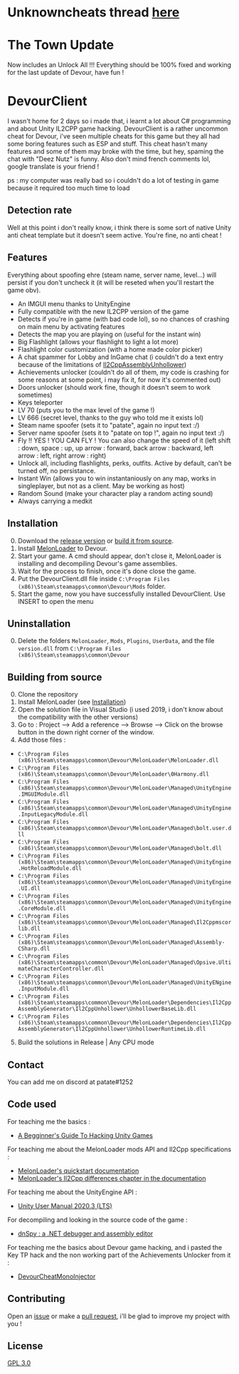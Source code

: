 # Unknowncheats thread [here](https://www.unknowncheats.me/forum/other-fps-games/475950-devour-multihack-update.html)

# The Town Update
Now includes an Unlock All !!!
Everything should be 100% fixed and working for the last update of Devour, have fun !

# DevourClient

I wasn't home for 2 days so i made that, i learnt a lot about C# programming and about Unity IL2CPP game hacking.
DevourClient is a rather uncommon cheat for Devour, i've seen multiple cheats for this game but they all had some boring features such as ESP and stuff.
This cheat hasn't many features and some of them may broke with the time, but hey, spaming the chat with "Deez Nutz" is funny.
Also don't mind french comments lol, google translate is your friend !

ps : my computer was really bad so i couldn't do a lot of testing in game because it required too much time to load

## Detection rate

Well at this point i don't really know, i think there is some sort of native Unity anti cheat template but it doesn't seem active. You're fine, no anti cheat !

## Features
Everything about spoofing ehre (steam name, server name, level...) will persist if you don't uncheck it (it will be reseted when you'll restart the game obv).
* An IMGUI menu thanks to UnityEngine
* Fully compatible with the new IL2CPP version of the game
* Detects if you're in game (with bad code lol), so no chances of crashing on main menu by activating features
* Detects the map you are playing on (useful for the instant win)
* Big Flashlight (allows your flashlight to light a lot more)
* Flashlight color customization (with a home made color picker)
* A chat spammer for Lobby and InGame chat (i couldn't do a text entry because of the limitations of [Il2CppAssemblyUnhollower](https://github.com/knah/Il2CppAssemblyUnhollower))
* Achievements unlocker (couldn't do all of them, my code is crashing for some reasons at some point, i may fix it, for now it's commented out)
* Doors unlocker (should work fine, though it doesn't seem to work sometimes)
* Keys teleporter
* LV 70 (puts you to the max level of the game !)
* LV 666 (secret level, thanks to the guy who told me it exists lol)
* Steam name spoofer (sets it to "patate", again no input text :/)
* Server name spoofer (sets it to "patate on top !", again no input text :/)
* Fly !! YES ! YOU CAN FLY ! You can also change the speed of it (left shift : down, space : up, up arrow : forward, back arrow : backward, left arrow : left, right arrow : right)
* Unlock all, including flashlights, perks, outfits. Active by default, can't be turned off, no persistance.
* Instant Win (allows you to win instantaniously on any map, works in singleplayer, but not as a client. May be working as host)
* Random Sound (make your character play a random acting sound)
* Always carrying a medkit

## Installation

0. Download the [release version](https://github.com/ALittlePatate/DevourClient/releases/) or [build it from source](https://github.com/ALittlePatate/DevourClient#building-from-source).
1. Install [MelonLoader](https://github.com/LavaGang/MelonLoader/releases) to Devour.
2. Start your game. A cmd should appear, don't close it, MelonLoader is installing and decompiling Devour's game assemblies.
3. Wait for the process to finish, once it's done close the game.
4. Put the DevourClient.dll file inside `C:\Program Files (x86)\Steam\steamapps\common\Devour\Mods` folder.
5. Start the game, now you have successfully installed DevourClient. Use INSERT to open the menu

## Uninstallation

0. Delete the folders `MelonLoader`, `Mods`, `Plugins`, `UserData`, and the file `version.dll` from `C:\Program Files (x86)\Steam\steamapps\common\Devour`

## Building from source

0. Clone the repository
1. Install MelonLoader (see [Installation](https://github.com/ALittlePatate/DevourClient#installation))
2. Open the solution file in Visual Studio (i used 2019, i don't know about the compatibility with the other versions)
3. Go to : Project --> Add a reference --> Browse --> Click on the browse button in the down right corner of the window.
4. Add those files :
* `C:\Program Files (x86)\Steam\steamapps\common\Devour\MelonLoader\MelonLoader.dll`
* `C:\Program Files (x86)\Steam\steamapps\common\Devour\MelonLoader\0Harmony.dll`
* `C:\Program Files (x86)\Steam\steamapps\common\Devour\MelonLoader\Managed\UnityEngine.IMGUIModule.dll`
* `C:\Program Files (x86)\Steam\steamapps\common\Devour\MelonLoader\Managed\UnityEngine.InputLegacyModule.dll`
* `C:\Program Files (x86)\Steam\steamapps\common\Devour\MelonLoader\Managed\bolt.user.dll`
* `C:\Program Files (x86)\Steam\steamapps\common\Devour\MelonLoader\Managed\bolt.dll`
* `C:\Program Files (x86)\Steam\steamapps\common\Devour\MelonLoader\Managed\UnityEngine.HotReloadModule.dll`
* `C:\Program Files (x86)\Steam\steamapps\common\Devour\MelonLoader\Managed\UnityEngine.UI.dll`
* `C:\Program Files (x86)\Steam\steamapps\common\Devour\MelonLoader\Managed\UnityEngine.CoreModule.dll`
* `C:\Program Files (x86)\Steam\steamapps\common\Devour\MelonLoader\Managed\Il2Cppmscorlib.dll`
* `C:\Program Files (x86)\Steam\steamapps\common\Devour\MelonLoader\Managed\Assembly-CSharp.dll`
* `C:\Program Files (x86)\Steam\steamapps\common\Devour\MelonLoader\Managed\Opsive.UltimateCharacterController.dll`
* `C:\Program Files (x86)\Steam\steamapps\common\Devour\MelonLoader\Managed\UnityENgine.InputModule.dll`
* `C:\Program Files (x86)\Steam\steamapps\common\Devour\MelonLoader\Dependencies\Il2CppAssemblyGenerator\Il2CppUnhollower\UnhollowerBaseLib.dll`
* `C:\Program Files (x86)\Steam\steamapps\common\Devour\MelonLoader\Dependencies\Il2CppAssemblyGenerator\Il2CppUnhollower\UnhollowerRuntimeLib.dll`
5. Build the solutions in Release | Any CPU mode

## Contact

You can add me on discord at patate#1252

## Code used

For teaching me the basics :
* [A Begginner's Guide To Hacking Unity Games](https://www.unknowncheats.me/wiki/A_Beginner%27s_Guide_To_Hacking_Unity_Games)

For teaching me about the MelonLoader mods API and Il2Cpp specifications :
* [MelonLoader's quickstart documentation](https://melonwiki.xyz/#/modders/quickstart)
* [MelonLoader's Il2Cpp differences chapter in the documentation](https://melonwiki.xyz/#/modders/il2cppdifferences)

For teaching me about the UnityEngine API :
* [Unity User Manual 2020.3 (LTS)](https://docs.unity3d.com/Manual/index.html)

For decompiling and looking in the source code of the game :
* [dnSpy : a .NET debugger and assembly editor](https://github.com/dnSpy/dnSpy)

For teaching me the basics about Devour game hacking, and i pasted the Key TP hack and the non working part of the Achievements Unlocker from it :
* [DevourCheatMonoInjector](https://github.com/Glatrix/DevourCheatMonoInjector)

## Contributing

Open an [issue](https://github.com/ALittlePatate/DevourClient/issues/new) or make a [pull request](https://github.com/ALittlePatate/DevourClient/pulls), i'll be glad to improve my project with you !

## License

[GPL 3.0](https://www.gnu.org/licenses/gpl-3.0.md)
